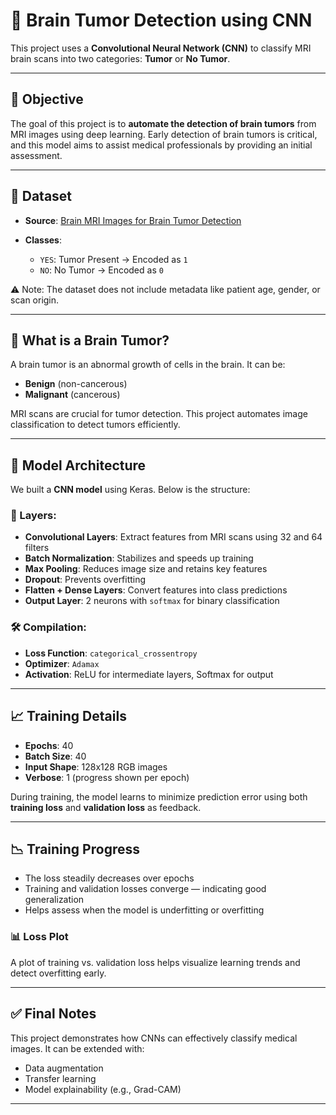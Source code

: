 # 🧠 Brain Tumor Detection using CNN

This project uses a **Convolutional Neural Network (CNN)** to classify MRI brain scans into two categories: **Tumor** or **No Tumor**.

---

## 📌 Objective

The goal of this project is to **automate the detection of brain tumors** from MRI images using deep learning. Early detection of brain tumors is critical, and this model aims to assist medical professionals by providing an initial assessment.

---

## 📂 Dataset

* **Source**: [Brain MRI Images for Brain Tumor Detection](https://www.kaggle.com/datasets/navoneel/brain-mri-images-for-brain-tumor-detection)
* **Classes**:

  * `YES`: Tumor Present → Encoded as `1`
  * `NO`: No Tumor → Encoded as `0`

⚠️ Note: The dataset does not include metadata like patient age, gender, or scan origin.

---

## 🧠 What is a Brain Tumor?

A brain tumor is an abnormal growth of cells in the brain. It can be:

* **Benign** (non-cancerous)
* **Malignant** (cancerous)

MRI scans are crucial for tumor detection. This project automates image classification to detect tumors efficiently.

---

## 🧬 Model Architecture

We built a **CNN model** using Keras. Below is the structure:

### 🔧 Layers:

* **Convolutional Layers**: Extract features from MRI scans using 32 and 64 filters
* **Batch Normalization**: Stabilizes and speeds up training
* **Max Pooling**: Reduces image size and retains key features
* **Dropout**: Prevents overfitting
* **Flatten + Dense Layers**: Convert features into class predictions
* **Output Layer**: 2 neurons with `softmax` for binary classification

### 🛠 Compilation:

* **Loss Function**: `categorical_crossentropy`
* **Optimizer**: `Adamax`
* **Activation**: ReLU for intermediate layers, Softmax for output

---

## 📈 Training Details

* **Epochs**: 40
* **Batch Size**: 40
* **Input Shape**: 128x128 RGB images
* **Verbose**: 1 (progress shown per epoch)

During training, the model learns to minimize prediction error using both **training loss** and **validation loss** as feedback.

---

## 📉 Training Progress

* The loss steadily decreases over epochs
* Training and validation losses converge — indicating good generalization
* Helps assess when the model is underfitting or overfitting

### 📊 Loss Plot

A plot of training vs. validation loss helps visualize learning trends and detect overfitting early.

---

## ✅ Final Notes

This project demonstrates how CNNs can effectively classify medical images. It can be extended with:

* Data augmentation
* Transfer learning
* Model explainability (e.g., Grad-CAM)

---


